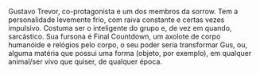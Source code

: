 Gustavo Trevor, co-protagonista e um dos membros da sorrow.
Tem a personalidade levemente frio, com raiva constante e certas vezes impulsivo. Costuma ser o inteligente do grupo e, de vez em quando, sarcástico.
Sua fursona é Final Countdown, um axolote de corpo humanóide e relógios pelo corpo, o seu poder seria transformar Gus, ou, alguma matéria que possui uma forma (objeto, por exemplo), em qualquer animal/ser vivo que quiser, de qualquer época.
